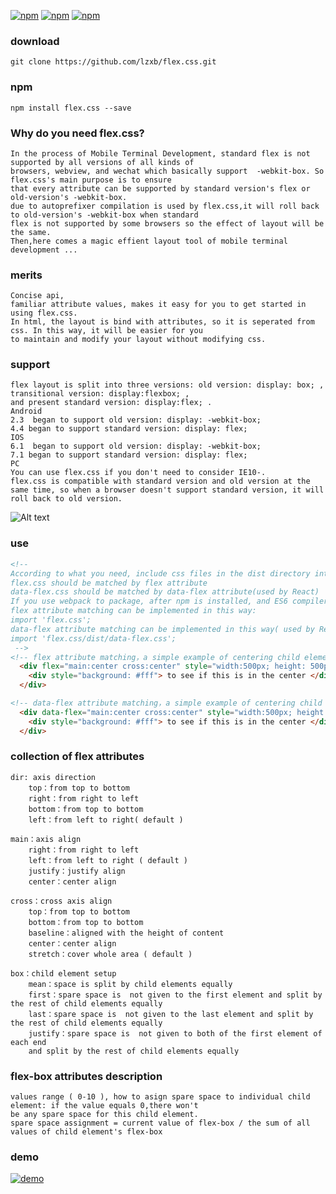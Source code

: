   [![npm](https://img.shields.io/npm/v/flex.css.svg?style=flat-square)](https://www.npmjs.com/package/flex.css) [![npm](https://img.shields.io/npm/dt/flex.css.svg?style=flat-square)](https://www.npmjs.com/package/flex.css) [![npm](https://img.shields.io/npm/l/flex.css.svg?style=flat-square)](https://www.npmjs.com/package/flex.css)


### download
```
git clone https://github.com/lzxb/flex.css.git
```

### npm
```
npm install flex.css --save
```


### Why do you need flex.css?
```
In the process of Mobile Terminal Development, standard flex is not supported by all versions of all kinds of
browsers, webview, and wechat which basically support  -webkit-box. So flex.css's main purpose is to ensure
that every attribute can be supported by standard version's flex or old-version's -webkit-box.
due to autoprefixer compilation is used by flex.css,it will roll back to old-version's -webkit-box when standard
flex is not supported by some browsers so the effect of layout will be the same.
Then,here comes a magic effient layout tool of mobile terminal development ...
```


###  merits
```
Concise api, 
familiar attribute values, makes it easy for you to get started in using flex.css.
In html, the layout is bind with attributes, so it is seperated from css. In this way, it will be easier for you
to maintain and modify your layout without modifying css.
```


### support
```
flex layout is split into three versions: old version: display: box; , transitional version: display:flexbox; ,
and present standard version: display:flex; .
Android
2.3  began to support old version: display: -webkit-box;
4.4 began to support standard version: display: flex;
IOS
6.1  began to support old version: display: -webkit-box;
7.1 began to support standard version: display: flex;
PC
You can use flex.css if you don't need to consider IE10-.
flex.css is compatible with standard version and old version at the same time, so when a browser doesn't support standard version, it will roll back to old version.

```
![Alt text](https://github.com/lzxb/flex.css/raw/master/shot/caniuse.png)

### use
```html
<!--
According to what you need, include css files in the dist directory into your html
flex.css should be matched by flex attribute
data-flex.css should be matched by data-flex attribute(used by React)
If you use webpack to package, after npm is installed, and ES6 compiler is deployed in your project,
flex attribute matching can be implemented in this way:
import 'flex.css';
data-flex attribute matching can be implemented in this way( used by React):
import 'flex.css/dist/data-flex.css';
 -->
<!-- flex attribute matching，a simple example of centering child element ： -->
  <div flex="main:center cross:center" style="width:500px; height: 500px; background: #108423">
    <div style="background: #fff"> to see if this is in the center </div>
  </div>

<!-- data-flex attribute matching，a simple example of centering child element： -->
  <div data-flex="main:center cross:center" style="width:500px; height: 500px; background: #f1d722">
    <div style="background: #fff"> to see if this is in the center </div>
  </div>
```
### collection of flex attributes
```
dir: axis direction
    top：from top to bottom
    right：from right to left
    bottom：from top to bottom
    left：from left to right( default )
```
```
main：axis align
    right：from right to left
    left：from left to right ( default )
    justify：justify align
    center：center align
```
```
cross：cross axis align
    top：from top to bottom
    bottom：from top to bottom
    baseline：aligned with the height of content
    center：center align
    stretch：cover whole area ( default )
```
```
box：child element setup 
    mean：space is split by child elements equally
    first：spare space is  not given to the first element and split by the rest of child elements equally
    last：spare space is  not given to the last element and split by the rest of child elements equally
    justify：spare space is  not given to both of the first element of each end 
	and split by the rest of child elements equally
```

### flex-box attributes description
```
values range ( 0-10 ), how to asign spare space to individual child element: if the value equals 0,there won't 
be any spare space for this child element.
spare space assignment = current value of flex-box / the sum of all values of child element's flex-box 
```

### demo
 [![demo](https://github.com/lzxb/flex.css/raw/master/shot/QR-code.png)](http://lzxb.github.io/flex.css/)
